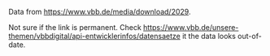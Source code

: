Data from https://www.vbb.de/media/download/2029.

Not sure if the link is permanent. Check https://www.vbb.de/unsere-themen/vbbdigital/api-entwicklerinfos/datensaetze
it the data looks out-of-date.